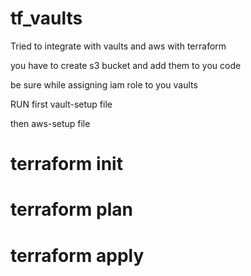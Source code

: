 # tf_vaults
Tried to integrate with vaults and aws with terraform


you have to create s3 bucket and add them to you code


be sure while assigning iam role to you vaults

RUN first vault-setup file

then aws-setup file


# terraform init

# terraform plan

# terraform apply
